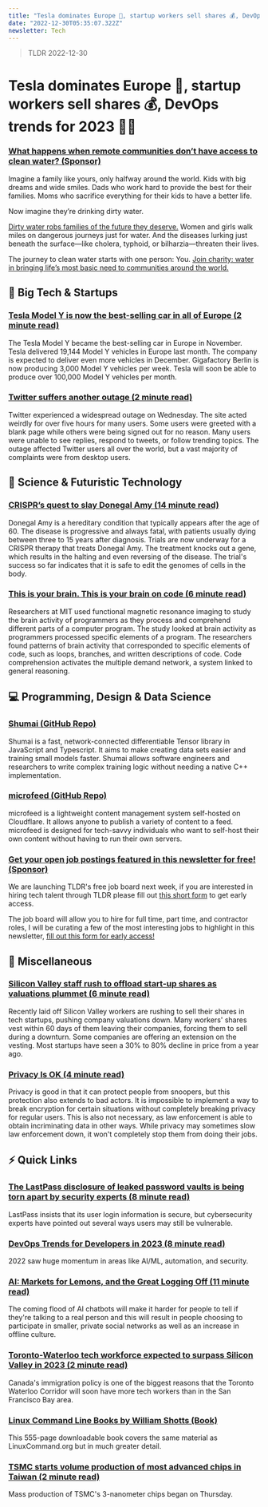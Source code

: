 ```yaml
---
title: "Tesla dominates Europe 🚗, startup workers sell shares 💰, DevOps trends for 2023 👨‍💻"
date: "2022-12-30T05:35:07.322Z"
newsletter: Tech
---
```


> TLDR 2022-12-30

# Tesla dominates Europe 🚗, startup workers sell shares 💰, DevOps trends for 2023 👨‍💻

### [What happens when remote communities don’t have access to clean water? (Sponsor)](https://www.charitywater.org/eoyg-2022?utm_source=tldr&utm_medium=paid-other&utm_term=December30_EOYG-Family&utm_campaign=eoyg-2022)

Imagine a family like yours, only halfway around the world. Kids with big dreams and wide smiles. Dads who work hard to provide the best for their families. Moms who sacrifice everything for their kids to have a better life.

Now imagine they’re drinking dirty water.

[Dirty water robs families of the future they deserve.](https://www.charitywater.org/eoyg-2022?utm_source=tldr&utm_medium=paid-other&utm_term=December30_EOYG-Family&utm_campaign=eoyg-2022) Women and girls walk miles on dangerous journeys just for water. And the diseases lurking just beneath the surface—like cholera, typhoid, or bilharzia—threaten their lives.

The journey to clean water starts with one person: You. [Join charity: water in bringing life’s most basic need to communities around the world.](https://www.charitywater.org/eoyg-2022?utm_source=tldr&utm_medium=paid-other&utm_term=December30_EOYG-Family&utm_campaign=eoyg-2022)

## 📱 Big Tech & Startups

### [Tesla Model Y is now the best-selling car in all of Europe (2 minute read)](https://electrek.co/2022/12/29/tesla-model-y-is-now-the-best-selling-car-in-all-of-europe/?utm_source=tldrnewsletter)

The Tesla Model Y became the best-selling car in Europe in November. Tesla delivered 19,144 Model Y vehicles in Europe last month. The company is expected to deliver even more vehicles in December. Gigafactory Berlin is now producing 3,000 Model Y vehicles per week. Tesla will soon be able to produce over 100,000 Model Y vehicles per month.

### [Twitter suffers another outage (2 minute read)](https://techcrunch.com/2022/12/28/twitter-down-outage/?utm_source=tldrnewsletter)

Twitter experienced a widespread outage on Wednesday. The site acted weirdly for over five hours for many users. Some users were greeted with a blank page while others were being signed out for no reason. Many users were unable to see replies, respond to tweets, or follow trending topics. The outage affected Twitter users all over the world, but a vast majority of complaints were from desktop users.

## 🚀 Science & Futuristic Technology

### [CRISPR’s quest to slay Donegal Amy (14 minute read)](https://arstechnica.com/science/2022/12/crisprs-quest-to-slay-donegal-amy/?utm_source=tldrnewsletter)

Donegal Amy is a hereditary condition that typically appears after the age of 60. The disease is progressive and always fatal, with patients usually dying between three to 15 years after diagnosis. Trials are now underway for a CRISPR therapy that treats Donegal Amy. The treatment knocks out a gene, which results in the halting and even reversing of the disease. The trial's success so far indicates that it is safe to edit the genomes of cells in the body.

### [This is your brain. This is your brain on code (6 minute read)](https://news.mit.edu/2022/your-brain-your-brain-code-1221?utm_source=tldrnewsletter)

Researchers at MIT used functional magnetic resonance imaging to study the brain activity of programmers as they process and comprehend different parts of a computer program. The study looked at brain activity as programmers processed specific elements of a program. The researchers found patterns of brain activity that corresponded to specific elements of code, such as loops, branches, and written descriptions of code. Code comprehension activates the multiple demand network, a system linked to general reasoning.

## 💻 Programming, Design & Data Science

### [Shumai (GitHub Repo)](https://github.com/facebookresearch/shumai?utm_source=tldrnewsletter)

Shumai is a fast, network-connected differentiable Tensor library in JavaScript and Typescript. It aims to make creating data sets easier and training small models faster. Shumai allows software engineers and researchers to write complex training logic without needing a native C++ implementation.

### [microfeed (GitHub Repo)](https://github.com/microfeed/microfeed?utm_source=tldrnewsletter)

microfeed is a lightweight content management system self-hosted on Cloudflare. It allows anyone to publish a variety of content to a feed. microfeed is designed for tech-savvy individuals who want to self-host their own content without having to run their own servers.

### [Get your open job postings featured in this newsletter for free! (Sponsor)](https://danni763618.typeform.com/to/P4Bvu79U)

We are launching TLDR's free job board next week, if you are interested in hiring tech talent through TLDR please fill out [this short form](https://danni763618.typeform.com/to/P4Bvu79U) to get early access.

The job board will allow you to hire for full time, part time, and contractor roles, I will be curating a few of the most interesting jobs to highlight in this newsletter, [fill out this form for early access!](https://danni763618.typeform.com/to/P4Bvu79U)

## 🎁 Miscellaneous

### [Silicon Valley staff rush to offload start-up shares as valuations plummet (6 minute read)](https://archive.ph/5vhjg?utm_source=tldrnewsletter)

Recently laid off Silicon Valley workers are rushing to sell their shares in tech startups, pushing company valuations down. Many workers' shares vest within 60 days of them leaving their companies, forcing them to sell during a downturn. Some companies are offering an extension on the vesting. Most startups have seen a 30% to 80% decline in price from a year ago.

### [Privacy Is OK (4 minute read)](https://www.tbray.org/ongoing/When/202x/2022/12/29/Privacy-is-OK?utm_source=tldrnewsletter)

Privacy is good in that it can protect people from snoopers, but this protection also extends to bad actors. It is impossible to implement a way to break encryption for certain situations without completely breaking privacy for regular users. This is also not necessary, as law enforcement is able to obtain incriminating data in other ways. While privacy may sometimes slow law enforcement down, it won't completely stop them from doing their jobs.

## ⚡ Quick Links

### [The LastPass disclosure of leaked password vaults is being torn apart by security experts (8 minute read)](https://www.theverge.com/2022/12/28/23529547/lastpass-vault-breach-disclosure-encryption-cybersecurity-rebuttal?utm_source=tldrnewsletter)

LastPass insists that its user login information is secure, but cybersecurity experts have pointed out several ways users may still be vulnerable.

### [DevOps Trends for Developers in 2023 (8 minute read)](https://dev.to/pavanbelagatti/devops-trends-for-developers-in-2023-345b?utm_source=tldrnewsletter)

2022 saw huge momentum in areas like AI/ML, automation, and security.

### [AI: Markets for Lemons, and the Great Logging Off (11 minute read)](https://www.fortressofdoors.com/ai-markets-for-lemons-and-the-great-logging-off/?utm_source=tldrnewsletter)

The coming flood of AI chatbots will make it harder for people to tell if they're talking to a real person and this will result in people choosing to participate in smaller, private social networks as well as an increase in offline culture.

### [Toronto-Waterloo tech workforce expected to surpass Silicon Valley in 2023 (2 minute read)](https://www.therecord.com/business/technology/2022/12/27/toronto-waterloo-tech-workforce-expected-to-surpass-silicon-valley-in-2023.html?utm_source=tldrnewsletter)

Canada's immigration policy is one of the biggest reasons that the Toronto Waterloo Corridor will soon have more tech workers than in the San Francisco Bay area.

### [Linux Command Line Books by William Shotts (Book)](https://www.linuxcommand.org/tlcl.php?utm_source=tldrnewsletter)

This 555-page downloadable book covers the same material as LinuxCommand.org but in much greater detail.

### [TSMC starts volume production of most advanced chips in Taiwan (2 minute read)](https://www.reuters.com/technology/tsmc-starts-volume-production-most-advanced-chips-taiwan-2022-12-29/?utm_source=tldrnewsletter)

Mass production of TSMC's 3-nanometer chips began on Thursday.
